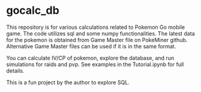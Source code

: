 # gocalc_db

This repository is for various calculations related to Pokemon Go mobile game. The code utilizes sql and some numpy functionalities. The latest data for the pokemon is obtained from Game Master file on PokeMiner github. Alternative Game Master files can be used if it is in the same format.

You can calculate IV/CP of pokemon, explore the database, and run simulations for raids and pvp. See examples in the Tutorial.ipynb for full details.

This is a fun project by the author to explore SQL. 